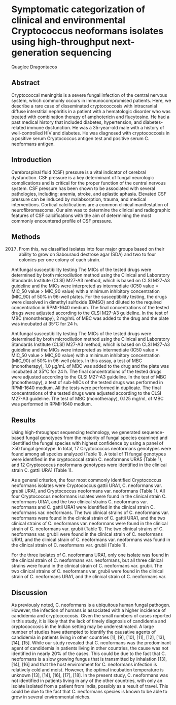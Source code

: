 # Symptomatic categorization of clinical and environmental Cryptococcus neoformans isolates using high-throughput next-generation sequencing
Quaglee Dragontacos


## Abstract
Cryptococcal meningitis is a severe fungal infection of the central nervous system, which commonly occurs in immunocompromised patients. Here, we describe a rare case of disseminated cryptococcosis with intracranial diffuse interstitial nephritis in a patient with a hematologic disorder who was treated with combination therapy of amphotericin and flucytosine. He had a past medical history that included diabetes, hypertension, and diabetes-related immune dysfunction. He was a 35-year-old male with a history of well-controlled HIV and diabetes. He was diagnosed with cryptococcosis in a positive serum Cryptococcus antigen test and positive serum C. neoformans antigen.


## Introduction
Cerebrospinal fluid (CSF) pressure is a vital indicator of cerebral dysfunction. CSF pressure is a key determinant of fungal neurologic complications and is critical for the proper function of the central nervous system. CSF pressure has been shown to be associated with several pathologies, including: anemia, stroke, and aplastic aphasia. Elevated CSF pressure can be induced by malabsorption, trauma, and medical interventions. Cortical calcifications are a common clinical manifestation of neurofibromascoma. Our aim was to determine the clinical and radiographic features of CSF calcifications with the aim of determining the most commonly encountered profile of CSF pressure.


## Methods
 2017. From this, we classified isolates into four major groups based on their ability to grow on Sabouraud dextrose agar (SDA) and two to four colonies per one colony of each strain.

Antifungal susceptibility testing
The MICs of the tested drugs were determined by broth microdilution method using the Clinical and Laboratory Standards Institute (CLSI) M27-A3 method, which is based on CLSI M27-A3 guideline and the MICs were interpreted as intermediate (IC50 value = MIC_50 value > MIC_90 value) with a minimum inhibitory concentration (MIC_90) of 50% in 96-well plates. For the susceptibility testing, the drugs were dissolved in dimethyl sulfoxide (DMSO) and diluted to the required concentration in RPMI-1640 medium. The final concentrations of the tested drugs were adjusted according to the CLSI M27-A3 guideline. In the test of MBC (monotherapy), 2 mg/mL of MBC was added to the drug and the plate was incubated at 35°C for 24 h.

Antifungal susceptibility testing
The MICs of the tested drugs were determined by broth microdilution method using the Clinical and Laboratory Standards Institute (CLSI) M27-A3 method, which is based on CLSI M27-A3 guideline and the MICs were interpreted as intermediate (IC50 value = MIC_50 value > MIC_90 value) with a minimum inhibitory concentration (MIC_90) of 50% in 96-well plates. In this assay, a test of MBC (monotherapy), 1.0 µg/mL of MBC was added to the drug and the plate was incubated at 35°C for 24 h. The final concentrations of the tested drugs were adjusted according to the CLSI M27-A3 guideline. In the test of MBC (monotherapy), a test of sub-MICs of the tested drugs was performed in RPMI-1640 medium. All the tests were performed in duplicate. The final concentrations of the tested drugs were adjusted according to the CLSI M27-A3 guideline. The test of MBC (monotherapy), 0.125 mg/mL of MBC was performed in RPMI-1640 medium.


## Results
Using high-throughput sequencing technology, we generated sequence-based fungal genotypes from the majority of fungal species examined and identified the fungal species with highest confidence by using a panel of >50 fungal genotype. In total, 17 Cryptococcus neoformans genotypes were found among all species analyzed (Table 1). A total of 11 fungal genotypes were identified in the cryptococcal strain C. neoformans URA5 (Table 1), and 12 Cryptococcus neoformans genotypes were identified in the clinical strain C. gattii URA1 (Table 1).

As a general criterion, the four most commonly identified Cryptococcus neoformans isolates were Cryptococcus gattii URA1, C. neoformans var. grubii URA1, and Cryptococcus neoformans var. neoformans (Table 1). All four Cryptococcus neoformans isolates were found in the clinical strain C. neoformans URA1, and the two clinical strains C. neoformans var. neoformans and C. gattii URA1 were identified in the clinical strain C. neoformans var. neoformans. The two clinical strains of C. neoformans var. neoformans were found in the clinical strain of C. gattii URA1, and the two clinical strains of C. neoformans var. neoformans were found in the clinical strain of C. neoformans var. grubii (Table 1). The two clinical strains of C. neoformans var. grubii were found in the clinical strain of C. neoformans URA1, and the clinical strain of C. neoformans var. neoformans was found in the clinical strain of C. neoformans var. grubii (Table 1).

For the three isolates of C. neoformans URA1, only one isolate was found in the clinical strain of C. neoformans var. neoformans, but all three clinical strains were found in the clinical strain of C. neoformans var. grubii. The two clinical strains of C. neoformans var. grubii were found in the clinical strain of C. neoformans URA1, and the clinical strain of C. neoformans var.


## Discussion
As previously noted, C. neoformans is a ubiquitous human fungal pathogen. However, the infection of humans is associated with a higher incidence of candidemia and cryptococcosis. Given the small numbers of cases reported in this study, it is likely that the lack of timely diagnosis of candidemia and cryptococcosis in the Indian setting may be underestimated. A large number of studies have attempted to identify the causative agents of candidemia in patients living in other countries [1], [9], [10], [11], [12], [13], [14], [15]. While our study revealed that C. neoformans was the predominant agent of candidemia in patients living in other countries, the cause was not identified in nearly 20% of the cases. This could be due to the fact that C. neoformans is a slow growing fungus that is transmitted by inhalation [13], [14], [16] and that the host environment for C. neoformans infection is relatively cold and moist. However, the optimal incubation temperature is unknown [13], [14], [16], [17], [18]. In the present study, C. neoformans was not identified in patients living in any of the other countries, with only an isolate isolated from a patient from India, possibly as a result of travel. This could be due to the fact that C. neoformans species is known to be able to grow in several environmental niches.
